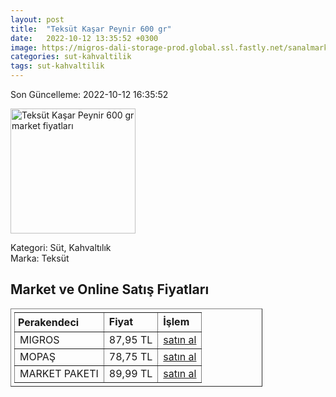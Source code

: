 ```yaml
---
layout: post
title:  "Teksüt Kaşar Peynir 600 gr"
date:   2022-10-12 13:35:52 +0300
image: https://migros-dali-storage-prod.global.ssl.fastly.net/sanalmarket/product/10101926/10101926-372c0f-1650x1650.jpg
categories: sut-kahvaltilik
tags: sut-kahvaltilik
---
```


Son Güncelleme: 2022-10-12 16:35:52

<img src="https://migros-dali-storage-prod.global.ssl.fastly.net/sanalmarket/product/10101926/10101926-372c0f-1650x1650.jpg" width="200" alt="Teksüt Kaşar Peynir 600 gr market fiyatları" />

Kategori: Süt, Kahvaltılık
<br />
Marka: Teksüt

<h2>Market ve Online Satış Fiyatları</h2>

<table border="1" style="padding: 5px;width:80%;">
  <tr>
    <td style="padding: 5px;"><strong>Perakendeci</strong></td>
    <td><strong>Fiyat</strong></td>
    <td><strong>İşlem</strong></td>
  </tr>
  <tr>
              <td title="Migros">MIGROS</td>
              <td>87,95 TL</td>
              <td><a title="Migros" target="_blank" href="https://www.migros.com.tr/teksut-kasar-peyniri-600-g-p-9a24a6">satın al</a></td>
            </tr><tr>
              <td title="Mopaş">MOPAŞ</td>
              <td>78,75 TL</td>
              <td><a title="Mopaş" target="_blank" href="https://www.mopas.com.tr/teksut-kasar-600-gr/p/797353">satın al</a></td>
            </tr><tr>
              <td title="Market Paketi">MARKET PAKETI</td>
              <td>89,99 TL</td>
              <td><a title="Market Paketi" target="_blank" href="https://www.marketpaketi.com.tr/teksut-kasar-600-gr-p-241">satın al</a></td>
            </tr>
</table>
